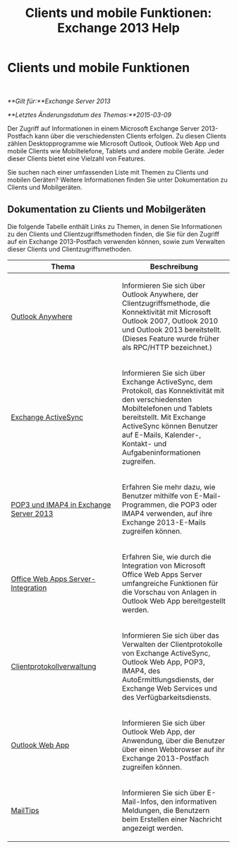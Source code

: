 ﻿---
title: 'Clients und mobile Funktionen: Exchange 2013 Help'
TOCTitle: Clients und mobile Funktionen
ms:assetid: d67342e7-6ee0-4228-9f84-721b2a53fb4c
ms:mtpsurl: https://technet.microsoft.com/de-de/library/JJ150572(v=EXCHG.150)
ms:contentKeyID: 50476810
ms.date: 04/24/2018
mtps_version: v=EXCHG.150
ms.translationtype: HT
---

# Clients und mobile Funktionen

 

_**Gilt für:**Exchange Server 2013_

_**Letztes Änderungsdatum des Themas:**2015-03-09_

Der Zugriff auf Informationen in einem Microsoft Exchange Server 2013-Postfach kann über die verschiedensten Clients erfolgen. Zu diesen Clients zählen Desktopprogramme wie Microsoft Outlook, Outlook Web App und mobile Clients wie Mobiltelefone, Tablets und andere mobile Geräte. Jeder dieser Clients bietet eine Vielzahl von Features.

Sie suchen nach einer umfassenden Liste mit Themen zu Clients und mobilen Geräten? Weitere Informationen finden Sie unter Dokumentation zu Clients und Mobilgeräten.

## Dokumentation zu Clients und Mobilgeräten

Die folgende Tabelle enthält Links zu Themen, in denen Sie Informationen zu den Clients und Clientzugriffsmethoden finden, die Sie für den Zugriff auf ein Exchange 2013-Postfach verwenden können, sowie zum Verwalten dieser Clients und Clientzugriffsmethoden.


<table>
<colgroup>
<col style="width: 50%" />
<col style="width: 50%" />
</colgroup>
<thead>
<tr class="header">
<th>Thema</th>
<th>Beschreibung</th>
</tr>
</thead>
<tbody>
<tr class="odd">
<td><p><a href="outlook-anywhere-exchange-2013-help.md">Outlook Anywhere</a></p></td>
<td><p>Informieren Sie sich über Outlook Anywhere, der Clientzugriffsmethode, die Konnektivität mit Microsoft Outlook 2007, Outlook 2010 und Outlook 2013 bereitstellt. (Dieses Feature wurde früher als RPC/HTTP bezeichnet.)</p></td>
</tr>
<tr class="even">
<td><p><a href="exchange-activesync-exchange-2013-help.md">Exchange ActiveSync</a></p></td>
<td><p>Informieren Sie sich über Exchange ActiveSync, dem Protokoll, das Konnektivität mit den verschiedensten Mobiltelefonen und Tablets bereitstellt. Mit Exchange ActiveSync können Benutzer auf E-Mails, Kalender-, Kontakt- und Aufgabeninformationen zugreifen.</p></td>
</tr>
<tr class="odd">
<td><p><a href="pop3-and-imap4-in-exchange-server-2013-exchange-2013-help.md">POP3 und IMAP4 in Exchange Server 2013</a></p></td>
<td><p>Erfahren Sie mehr dazu, wie Benutzer mithilfe von E-Mail-Programmen, die POP3 oder IMAP4 verwenden, auf ihre Exchange 2013-E-Mails zugreifen können.</p></td>
</tr>
<tr class="even">
<td><p><a href="https://technet.microsoft.com/de-de/library/jj150495(v=exchg.150)">Office Web Apps Server-Integration</a></p></td>
<td><p>Erfahren Sie, wie durch die Integration von Microsoft Office Web Apps Server umfangreiche Funktionen für die Vorschau von Anlagen in Outlook Web App bereitgestellt werden.</p></td>
</tr>
<tr class="odd">
<td><p><a href="client-protocol-management-exchange-2013-help.md">Clientprotokollverwaltung</a></p></td>
<td><p>Informieren Sie sich über das Verwalten der Clientprotokolle von Exchange ActiveSync, Outlook Web App, POP3, IMAP4, des AutoErmittlungsdiensts, der Exchange Web Services und des Verfügbarkeitsdiensts.</p></td>
</tr>
<tr class="even">
<td><p><a href="outlook-web-app-exchange-2013-help.md">Outlook Web App</a></p></td>
<td><p>Informieren Sie sich über Outlook Web App, der Anwendung, über die Benutzer über einen Webbrowser auf ihr Exchange 2013-Postfach zugreifen können.</p></td>
</tr>
<tr class="odd">
<td><p><a href="mailtips-exchange-2013-help.md">MailTips</a></p></td>
<td><p>Informieren Sie sich über E-Mail-Infos, den informativen Meldungen, die Benutzern beim Erstellen einer Nachricht angezeigt werden.</p></td>
</tr>
</tbody>
</table>

